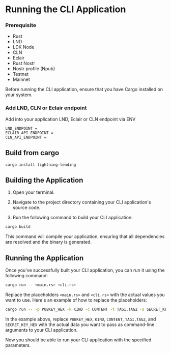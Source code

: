 # Running the CLI Application

### Prerequisite

- Rust
- LND 
- LDK Node
- CLN 
- Eclair 
- Rust Nostr
- Nostr profile (Npub)
- Testnet
- Mainnet 

Before running the CLI application, ensure that you have Cargo installed on your system.

### Add LND, CLN or Eclair endpoint

Add into your application LND, Eclair or CLN endpoint via ENV

```env
LND_ENDPOINT =
ECLAIR_API_ENDPOINT =
CLN_API_ENDPOINT =

```

## Build from cargo 
```cargo
cargo install lightning-lending
```
## Building the Application

1. Open your terminal.

2. Navigate to the project directory containing your CLI application's source code.

3. Run the following command to build your CLI application:

```bash
cargo build
```

This command will compile your application, ensuring that all dependencies are resolved and the binary is generated.

## Running the Application

Once you've successfully built your CLI application, you can run it using the following command:

```bash
cargo run -- <main.rs> <cli.rs>
```

Replace the placeholders `<main.rs>` and `<cli.rs>` with the actual values you want to use. Here's an example of how to replace the placeholders:

```bash
cargo run -- -p PUBKEY_HEX -k KIND -c CONTENT -t TAG1,TAG2 -s SECRET_KEY_HEX
```

In the example above, replace `PUBKEY_HEX`, `KIND`, `CONTENT`, `TAG1,TAG2`, and `SECRET_KEY_HEX` with the actual data you want to pass as command-line arguments to your CLI application.

Now you should be able to run your CLI application with the specified parameters.
